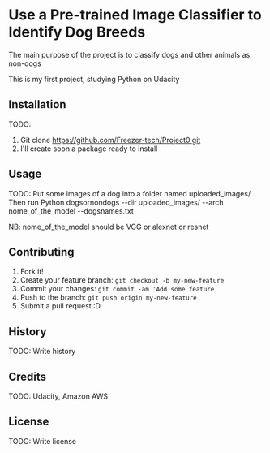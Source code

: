# Use a Pre-trained Image Classifier to Identify Dog Breeds

The main purpose of the project is to classify dogs and other animals as non-dogs

This is my first project, studying Python on Udacity 

## Installation

TODO: 
1. Git clone https://github.com/Freezer-tech/Project0.git
2. I'll create soon a package ready to install

## Usage

TODO: 
Put some images of a dog into a folder named uploaded_images/
Then run Python dogsornondogs --dir uploaded_images/ --arch nome_of_the_model --dogsnames.txt

NB: nome_of_the_model should be VGG or alexnet or resnet

## Contributing

1. Fork it!
2. Create your feature branch: `git checkout -b my-new-feature`
3. Commit your changes: `git commit -am 'Add some feature'`
4. Push to the branch: `git push origin my-new-feature`
5. Submit a pull request :D

## History

TODO: Write history

## Credits

TODO: Udacity, Amazon AWS

## License

TODO: Write license
